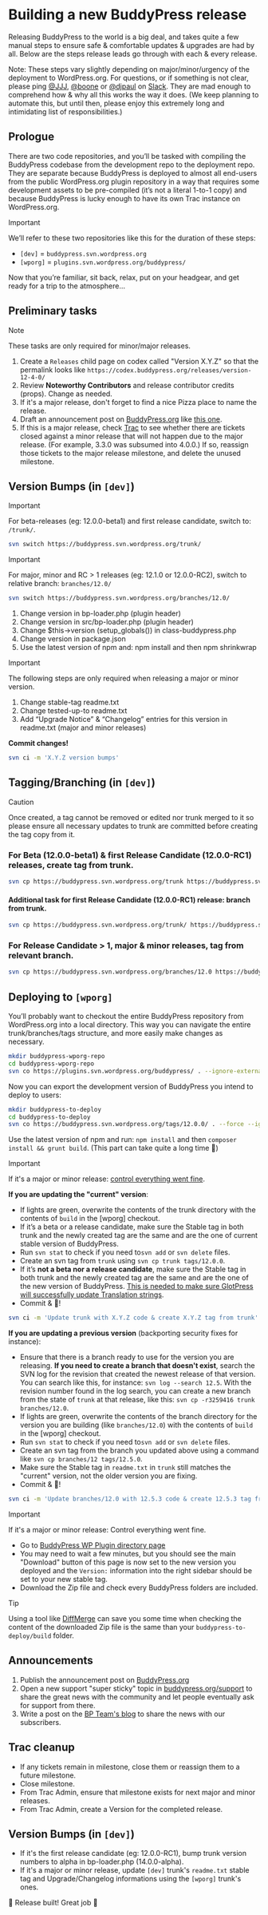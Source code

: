 # Building a new BuddyPress release

Releasing BuddyPress to the world is a big deal, and takes quite a few manual steps to ensure safe & comfortable updates & upgrades are had by all. Below are the steps release leads go through with each & every release.

Note: These steps vary slightly depending on major/minor/urgency of the deployment to WordPress.org. For questions, or if something is not clear, please ping [@JJJ](https://profiles.wordpress.org/johnjamesjacoby), [@boone](https://profiles.wordpress.org/boonebgorges/) or [@djpaul](https://profiles.wordpress.org/djpaul/) on [Slack](https://wordpress.slack.com/messages/buddypress). They are mad enough to comprehend how & why all this works the way it does. (We keep planning to automate this, but until then, please enjoy this extremely long and intimidating list of responsibilities.)

## Prologue
There are two code repositories, and you’ll be tasked with compiling the BuddyPress codebase from the development repo to the deployment repo. They are separate because BuddyPress is deployed to almost all end-users from the public WordPress.org plugin repository in a way that requires some development assets to be pre-compiled (it’s not a literal 1-to-1 copy) and because BuddyPress is lucky enough to have its own Trac instance on WordPress.org.

> [!IMPORTANT]
> We’ll refer to these two repositories like this for the duration of these steps:

- `[dev]`   = `buddypress.svn.wordpress.org`
- `[wporg]` = `plugins.svn.wordpress.org/buddypress/`

Now that you’re familiar, sit back, relax, put on your headgear, and get ready for a trip to the atmosphere…

## Preliminary tasks

> [!NOTE]
> These tasks are only required for minor/major releases.

1. Create a `Releases` child page on codex called "Version X.Y.Z" so that the permalink looks like `https://codex.buddypress.org/releases/version-12-4-0/`
2. Review **Noteworthy Contributors** and release contributor credits (props). Change as needed.
3. If it's a major release, don't forget to find a nice Pizza place to name the release.
4. Draft an announcement post on [BuddyPress.org](https://buddypress.org) like [this one](https://buddypress.org/2023/12/buddypress-12-0-0-nonno/).
5. If this is a major release, check [Trac](https://buddypress.trac.wordpress.org/roadmap) to see whether there are tickets closed against a minor release that will not happen due to the major release. (For example, 3.3.0 was subsumed into 4.0.0.) If so, reassign those tickets to the major release milestone, and delete the unused milestone.

## Version Bumps (in `[dev]`)

> [!IMPORTANT]
> For beta-releases (eg: 12.0.0-beta1) and first release candidate, switch to: `/trunk/`.

```bash
svn switch https://buddypress.svn.wordpress.org/trunk/
```

> [!IMPORTANT]
> For major, minor and RC > 1 releases (eg: 12.1.0 or 12.0.0-RC2), switch to relative branch: `branches/12.0/`

```bash
svn switch https://buddypress.svn.wordpress.org/branches/12.0/
```

1. Change version in bp-loader.php (plugin header)
2. Change version in src/bp-loader.php (plugin header)
3. Change $this->version (setup_globals()) in class-buddypress.php
4. Change version in package.json
5. Use the latest version of npm and: npm install and then npm shrinkwrap

> [!IMPORTANT]
> The following steps are only required when releasing a major or minor version.

1. Change stable-tag readme.txt
2. Change tested-up-to readme.txt
3. Add “Upgrade Notice” & “Changelog” entries for this version in readme.txt (major and minor releases)

**Commit changes!**

```bash
svn ci -m 'X.Y.Z version bumps'
```

## Tagging/Branching (in `[dev]`)

> [!CAUTION]
> Once created, a tag cannot be removed or edited nor trunk merged to it so please ensure all necessary updates to trunk are committed before creating the tag copy from it.

### For Beta (12.0.0-beta1) & first Release Candidate (12.0.0-RC1) releases, create tag from trunk.

```bash
svn cp https://buddypress.svn.wordpress.org/trunk https://buddypress.svn.wordpress.org/tags/12.0.0-beta1
```

#### Additional task for first Release Candidate (12.0.0-RC1) release: branch from trunk.

```bash
svn cp https://buddypress.svn.wordpress.org/trunk/ https://buddypress.svn.wordpress.org/branches/12.0
```

### For Release Candidate > 1, major & minor releases, tag from relevant branch.

```bash
svn cp https://buddypress.svn.wordpress.org/branches/12.0 https://buddypress.svn.wordpress.org/tags/12.1.0
```

## Deploying to `[wporg]`

You’ll probably want to checkout the entire BuddyPress repository from WordPress.org into a local directory. This way you can navigate the entire trunk/branches/tags structure, and more easily make changes as necessary.

```bash
mkdir buddypress-wporg-repo
cd buddypress-wporg-repo
svn co https://plugins.svn.wordpress.org/buddypress/ . --ignore-externals
```

Now you can export the development version of BuddyPress you intend to deploy to users:

```bash
mkdir buddypress-to-deploy
cd buddypress-to-deploy
svn co https://buddypress.svn.wordpress.org/tags/12.0.0/ . --force --ignore-externals.
```

Use the latest version of npm and run: `npm install` and then `composer install && grunt build`. (This part can take quite a long time 🧘)

> [!IMPORTANT]
> If it's a major or minor release: [control everything went fine](./test-checklist.md).

**If you are updating the "current" version**:

+ If lights are green, overwrite the contents of the trunk directory with the contents of `build` in the [wporg] checkout.
+ If it’s a beta or a release candidate, make sure the Stable tag in both trunk and the newly created tag are the same and are the one of current stable version of BuddyPress.
+ Run `svn stat` to check if you need to`svn add` or `svn delete` files.
+ Create an svn tag from `trunk` using `svn cp trunk tags/12.0.0`.
+ If it’s **not a beta nor a release candidate**, make sure the Stable tag in both trunk and the newly created tag are the same and are the one of the new version of BuddyPress. [This is needed to make sure GlotPress will successfully update Translation strings](https://meta.trac.wordpress.org/ticket/4752#comment:1).
+ Commit & 🤞!

```bash
svn ci -m 'Update trunk with X.Y.Z code & create X.Y.Z tag from trunk'
```

**If you are updating a previous version** (backporting security fixes for instance):

+ Ensure that there is a branch ready to use for the version you are releasing. **If you need to create a branch that doesn't exist**, search the SVN log for the  revision that created the newest release of that version. You can search like this, for instance: `svn log --search 12.5`. With the revision number found in the log search, you can create a new branch from the state of `trunk` at that release, like this: `svn cp -r3259416 trunk branches/12.0`.
+ If lights are green, overwrite the contents of the branch directory for the version you are building (like `branches/12.0`) with the contents of `build` in the [wporg] checkout.
+ Run `svn stat` to check if you need to`svn add` or `svn delete` files.
+ Create an svn tag from the branch you updated above  using a command like `svn cp branches/12 tags/12.5.0`.
+ Make sure the Stable tag in `readme.txt` in `trunk` still matches the "current" version, not the older version you are fixing.
+ Commit & 🤞!

```bash
svn ci -m 'Update branches/12.0 with 12.5.3 code & create 12.5.3 tag from branches/12.0'
```

> [!IMPORTANT]
> If it's a major or minor release: Control everything went fine.

+ Go to [BuddyPress WP Plugin directory page](https://wordpress.org/plugins/buddypress/)
+ You may need to wait a few minutes, but you should see the main "Download" button of this page is now set to the new version you deployed and the `Version:` information into the right sidebar should be set to your new stable tag.
+ Download the Zip file and check every BuddyPress folders are included.

> [!TIP]
> Using a tool like [DiffMerge](https://sourcegear.com/diffmerge/) can save you some time when checking the content of the downloaded Zip file is the same than your `buddypress-to-deploy/build` folder.

## Announcements

1. Publish the announcement post on [BuddyPress.org](https://buddypress.org)
2. Open a new support "super sticky" topic in [buddypress.org/support](https://buddypress.org/support/) to share the great news with the community and let people eventually ask for support from there.
3. Write a post on the [BP Team's blog](https://bpdevel.wordpress.com) to share the news with our subscribers.

## Trac cleanup

- If any tickets remain in milestone, close them or reassign them to a future milestone.
- Close milestone.
- From Trac Admin, ensure that milestone exists for next major and minor releases.
- From Trac Admin, create a Version for the completed release.

## Version Bumps (in `[dev]`)

- If it's the first release candidate (eg: 12.0.0-RC1), bump trunk version numbers to alpha in bp-loader.php (14.0.0-alpha).
- If it's a major or minor release, update `[dev]` trunk's `readme.txt` stable tag and Upgrade/Changelog informations using the `[wporg]` trunk's ones.

🏁 Release built! Great job 👏

